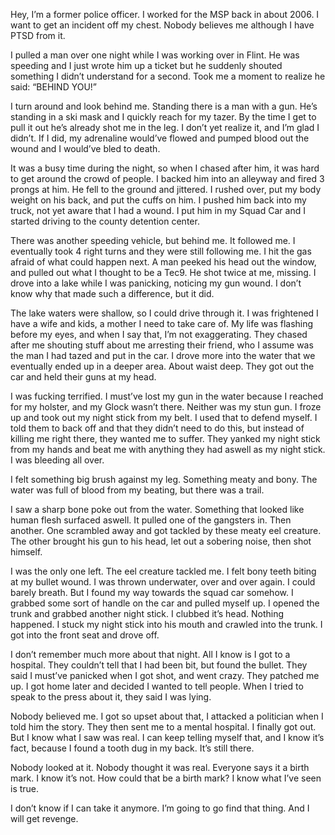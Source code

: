 
Hey, I’m a former police officer. I worked for the MSP back in about 2006. I want to get an incident off my chest. Nobody believes me although I have PTSD from it.

I pulled a man over one night while I was working over in Flint. He was speeding and I just wrote him up a ticket but he suddenly shouted something I didn’t understand for a second. Took me a moment to realize he said: “BEHIND YOU!”

I turn around and look behind me. Standing there is a man with a gun. He’s standing in a ski mask and I quickly reach for my tazer. By the time I get to pull it out he’s already shot me in the leg. I don’t yet realize it, and I’m glad I didn’t. If I did, my adrenaline would’ve flowed and pumped blood out the wound and I would’ve bled to death. 

It was a busy time during the night, so when I chased after him, it was hard to get around the crowd of people. I backed him into an alleyway and fired 3 prongs at him. He fell to the ground and jittered. I rushed over, put my body weight on his back, and put the cuffs on him. I pushed him back into my truck, not yet aware that I had a wound. I put him in my Squad Car and I started driving to the county detention center. 

There was another speeding vehicle, but behind me. It followed me. I eventually took 4 right turns and they were still following me. I hit the gas afraid of what could happen next. A man peeked his head out the window, and pulled out what I thought to be a Tec9. He shot twice at me, missing. I drove into a lake while I was panicking, noticing my gun wound. I don’t know why that made such a difference, but it did. 

The lake waters were shallow, so I could drive through it. I was frightened I have a wife and kids, a mother I need to take care of. My life was flashing before my eyes, and when I say that, I’m not exaggerating. They chased after me shouting stuff about me arresting their friend, who I assume was the man I had tazed and put in the car. I drove more into the water that we eventually ended up in a deeper area. About waist deep. They got out the car and held their guns at my head. 

I was fucking terrified. I must’ve lost my gun in the water because I reached for my holster, and my Glock wasn’t there. Neither was my stun gun. I froze up and took out my night stick from my belt. I used that to defend myself. I told them to back off and that they didn’t need to do this, but instead of killing me right there, they wanted me to suffer. They yanked my night stick from my hands and beat me with anything they had aswell as my night stick. I was bleeding all over. 

I felt something big brush against my leg. Something meaty and bony. The water was full of blood from  my beating, but there was a trail. 

I saw a sharp bone poke out from the water. Something that looked like human flesh surfaced aswell. It pulled one of the gangsters in. Then another. One scrambled away and got tackled by these meaty eel creature. The other brought his gun to his head, let out a sobering noise, then shot himself. 

I was the only one left. The eel creature tackled me. I felt bony teeth biting at my bullet wound. I was thrown underwater, over and over again. I could barely breath. But I found my way towards the squad car somehow. I grabbed some sort of handle on the car and pulled myself up. I opened the trunk and grabbed another night stick. I clubbed it’s head. Nothing happened. I stuck my night stick into his mouth and crawled into the trunk. I got into the front seat and drove off.

I don’t remember much more about that night. All I know is I got to a hospital. They couldn’t tell that I had been bit, but found the bullet. They said I must’ve panicked when I got shot, and went crazy. They patched me up. I got home later and decided I wanted to tell people. When I tried to speak to the press about it, they said I was lying. 

Nobody believed me. I got so upset about that, I attacked a politician when I told him the story. They then sent me to a mental hospital. I finally got out. But I know what I saw was real. I can keep telling myself that, and I know it’s fact, because I found a tooth dug in my back. It’s still there. 

Nobody looked at it. Nobody thought it was real. Everyone says it a birth mark. I know it’s not. How could that be a birth mark? I know what I’ve seen is true. 

I don’t know if I can take it anymore. I’m going to go find that thing. And I will get revenge.